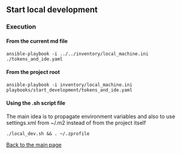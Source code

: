 ## Start local development

### Execution

#### From the current md file

```shell
ansible-playbook -i ../../inventory/local_machine.ini ./tokens_and_ide.yaml
```

#### From the project root

```shell
ansible-playbook -i inventory/local_machine.ini playbooks/start_development/tokens_and_ide.yaml
```

#### Using the .sh script file

The main idea is to propagate environment variables and also to use settings.xml from ~/.m2 instead of from the project
itself

```shell
./local_dev.sh && . ~/.zprofile
```

[Back to the main page](../../readme.md)
